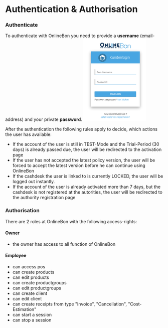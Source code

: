 # Authentication & Authorisation

### Authenticate
To authenticate with OnlineBon you need to provide a **username** (email-address) and your private **password**.
<img src="./images/authenticate.png" width="200" />

After the authentication the following rules apply to decide, which actions the user has available:

- If the account of the user is still in TEST-Mode and the Trial-Period (30 days) is already passed due, the user will be redirected to the activation page 
- If the user has not accepted the latest policy version, the user will be forced to accept the latest version before he can continue using OnlineBon
- If the cashdesk the user is linked to is currently LOCKED, the user will be logged out instantly.
- If the account of the user is already activated more than 7 days, but the cashdesk is not registered at the autorities, the user will be redirected to the authority registration page

### Authorisation

There are 2 roles at OnlineBon with the following access-rights:

#### Owner
- the owner has access to all function of OnlineBon

#### Employee
- can access pos
- can create products
- can edit products
- can create productgroups
- can edit productgroups
- can create client
- can edit client
- can create receipts from type "Invoice", "Cancellation", "Cost-Estimation"
- can start a session
- can stop a session
